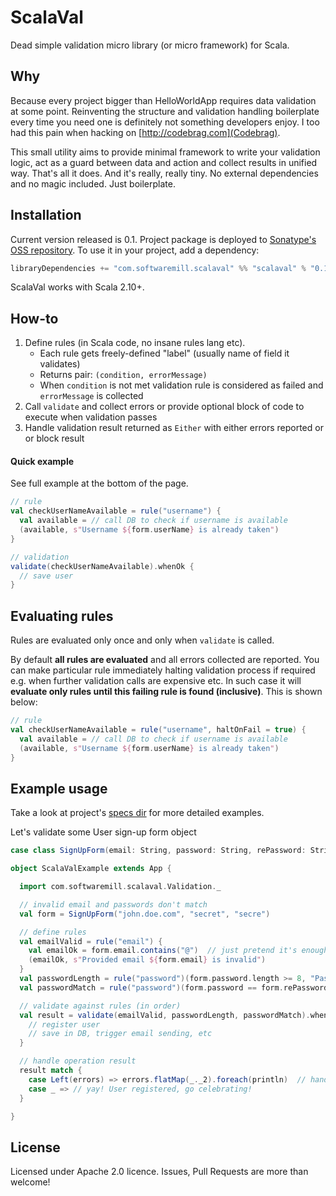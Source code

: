 # ScalaVal

Dead simple validation micro library (or micro framework) for Scala. 

Why
---
Because every project bigger than HelloWorldApp requires data validation at some point. Reinventing the structure and validation handling boilerplate every time you need one is definitely not something developers enjoy. I too had this pain when hacking on [http://codebrag.com](Codebrag).

This small utility aims to provide minimal framework to write your validation logic, act as a guard between data and action and collect results in unified way. That's all it does. And it's really, really tiny. No external dependencies and no magic included. Just boilerplate.

Installation
---

Current version released is 0.1. Project package is deployed to [Sonatype's OSS repository](https://oss.sonatype.org/content/repositories/snapshots/com/softwaremill/scalaval/). To use it in your project, add a dependency:

````scala
libraryDependencies += "com.softwaremill.scalaval" %% "scalaval" % "0.1"
````

ScalaVal works with Scala 2.10+.

How-to
---
1. Define rules (in Scala code, no insane rules lang etc). 
	- Each rule gets freely-defined "label" (usually name of field it validates)
 	- Returns pair: `(condition, errorMessage)`
  	- When `condition` is not met validation rule is considered as failed and `errorMessage` is collected
2. Call `validate` and collect errors or provide optional block of code to execute when validation passes
3. Handle validation result returned as `Either` with either errors reported or or block result

#### Quick example
See full example at the bottom of the page.

````scala
// rule
val checkUserNameAvailable = rule("username") {
  val available = // call DB to check if username is available
  (available, s"Username ${form.userName} is already taken")
}

// validation
validate(checkUserNameAvailable).whenOk {
  // save user
}
````

Evaluating rules
---
Rules are evaluated only once and only when `validate` is called.

By default **all rules are evaluated** and all errors collected are reported. You can make particular rule immediately halting validation process if required e.g. when further validation calls are expensive etc. In such case it will **evaluate only rules until this failing rule is found (inclusive)**. This is shown below:

````scala
// rule
val checkUserNameAvailable = rule("username", haltOnFail = true) {
  val available = // call DB to check if username is available
  (available, s"Username ${form.userName} is already taken")
}
````

Example usage
---
Take a look at project's [specs dir](src/test/scala/com/softwaremill/scalaval) for more detailed examples.


Let's validate some User sign-up form object

````scala
case class SignUpForm(email: String, password: String, rePassword: String)

object ScalaValExample extends App {

  import com.softwaremill.scalaval.Validation._

  // invalid email and passwords don't match
  val form = SignUpForm("john.doe.com", "secret", "secre")

  // define rules
  val emailValid = rule("email") {
    val emailOk = form.email.contains("@")  // just pretend it's enough
    (emailOk, s"Provided email ${form.email} is invalid")
  }
  val passwordLength = rule("password")(form.password.length >= 8, "Password is too short")
  val passwordMatch = rule("password")(form.password == form.rePassword, "Passwords don't match")

  // validate against rules (in order)
  val result = validate(emailValid, passwordLength, passwordMatch).whenOk {
    // register user
    // save in DB, trigger email sending, etc
  }

  // handle operation result
  result match {
    case Left(errors) => errors.flatMap(_._2).foreach(println)  // handle errors, grouped by key       
    case _ => // yay! User registered, go celebrating!
  }

}
````

License
---
Licensed under Apache 2.0 licence. 
Issues, Pull Requests are more than welcome!
